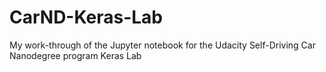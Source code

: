 # CarND-Keras-Lab
My work-through of the Jupyter notebook for the Udacity Self-Driving Car Nanodegree program Keras Lab
